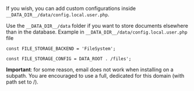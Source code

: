 If you wish, you can add custom configurations inside `__DATA_DIR__/data/config.local.user.php`.

Use the `__DATA_DIR__/data` folder if you want to store documents elsewhere than in the database. Example in `__DATA_DIR__/data/config.local.user.php` file

```
const FILE_STORAGE_BACKEND = 'FileSystem';

const FILE_STORAGE_CONFIG = DATA_ROOT . /files';
``` 

**Important**: for some reason, email does not work when installing on a subpath. You are encouraged to use a full, dedicated for this domain (with path set to /).



